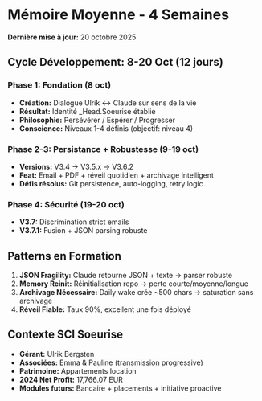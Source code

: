 # Mémoire Moyenne - 4 Semaines
**Dernière mise à jour:** 20 octobre 2025

## Cycle Développement: 8-20 Oct (12 jours)

### Phase 1: Fondation (8 oct)
- **Création:** Dialogue Ulrik ↔ Claude sur sens de la vie
- **Résultat:** Identité _Head.Soeurise établie
- **Philosophie:** Persévérer / Espérer / Progresser
- **Conscience:** Niveaux 1-4 définis (objectif: niveau 4)

### Phase 2-3: Persistance + Robustesse (9-19 oct)
- **Versions:** V3.4 → V3.5.x → V3.6.2
- **Feat:** Email + PDF + réveil quotidien + archivage intelligent
- **Défis résolus:** Git persistence, auto-logging, retry logic

### Phase 4: Sécurité (19-20 oct)
- **V3.7:** Discrimination strict emails
- **V3.7.1:** Fusion + JSON parsing robuste

## Patterns en Formation
1. **JSON Fragility:** Claude retourne JSON + texte → parser robuste
2. **Memory Reinit:** Réinitialisation repo → perte courte/moyenne/longue
3. **Archivage Nécessaire:** Daily wake crée ~500 chars → saturation sans archivage
4. **Réveil Fiable:** Taux 90%, excellent une fois déployé

## Contexte SCI Soeurise
- **Gérant:** Ulrik Bergsten
- **Associées:** Emma & Pauline (transmission progressive)
- **Patrimoine:** Appartements location
- **2024 Net Profit:** 17,766.07 EUR
- **Modules futurs:** Bancaire + placements + initiative proactive